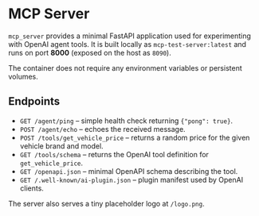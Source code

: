 # MCP Server

`mcp_server` provides a minimal FastAPI application used for experimenting with OpenAI agent tools. It is built locally as `mcp-test-server:latest` and runs on port **8000** (exposed on the host as `8090`).

The container does not require any environment variables or persistent volumes.

## Endpoints

- `GET /agent/ping` – simple health check returning `{"pong": true}`.
- `POST /agent/echo` – echoes the received message.
- `POST /tools/get_vehicle_price` – returns a random price for the given vehicle brand and model.
- `GET /tools/schema` – returns the OpenAI tool definition for `get_vehicle_price`.
- `GET /openapi.json` – minimal OpenAPI schema describing the tool.
- `GET /.well-known/ai-plugin.json` – plugin manifest used by OpenAI clients.

The server also serves a tiny placeholder logo at `/logo.png`.

